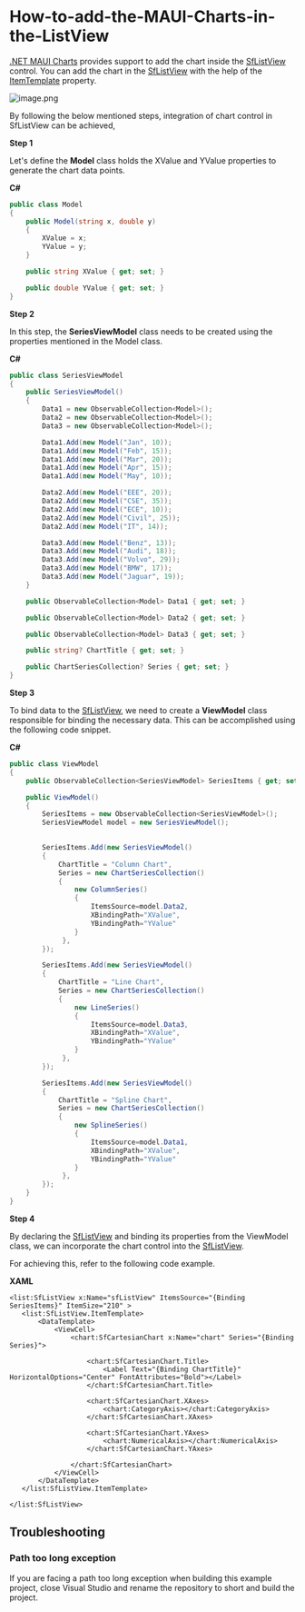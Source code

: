 # How-to-add-the-MAUI-Charts-in-the-ListView
[.NET MAUI Charts](https://www.syncfusion.com/maui-controls/maui-cartesian-charts) provides support to add the chart inside the [SfListView](https://help.syncfusion.com/maui/listview/getting-started) control. You can add the chart in the [SfListView](https://help.syncfusion.com/maui/listview/getting-started)  with the help of the [ItemTemplate](https://help.syncfusion.com/cr/maui/Syncfusion.Maui.ListView.SfListView.html#Syncfusion_Maui_ListView_SfListView_ItemTemplate) property.

![image.png](https://support.syncfusion.com/kb/agent/attachment/article/15556/inline?token=eyJhbGciOiJodHRwOi8vd3d3LnczLm9yZy8yMDAxLzA0L3htbGRzaWctbW9yZSNobWFjLXNoYTI1NiIsInR5cCI6IkpXVCJ9.eyJpZCI6IjIxMjgxIiwib3JnaWQiOiIzIiwiaXNzIjoic3VwcG9ydC5zeW5jZnVzaW9uLmNvbSJ9.aDD8VNDojMi7_a7eFua9-ta6Mpjduyrnm6o0D0y6K9c)

By following the below mentioned steps, integration of chart control in SfListView can be achieved,

**Step 1**

Let's define the **Model** class holds the XValue and YValue  properties to generate the chart data points.

**C#**

 
 ```C#
 public class Model
 {
     public Model(string x, double y)
     {
         XValue = x;
         YValue = y;
     }

     public string XValue { get; set; }

     public double YValue { get; set; }
 }
 ```


**Step 2**

In this step, the **SeriesViewModel** class needs to be created using the properties mentioned in the Model class. 

**C#**
 
 ```C#
 public class SeriesViewModel
 {
     public SeriesViewModel()
     {
         Data1 = new ObservableCollection<Model>();
         Data2 = new ObservableCollection<Model>();
         Data3 = new ObservableCollection<Model>();

         Data1.Add(new Model("Jan", 10));
         Data1.Add(new Model("Feb", 15));
         Data1.Add(new Model("Mar", 20));
         Data1.Add(new Model("Apr", 15));
         Data1.Add(new Model("May", 10));

         Data2.Add(new Model("EEE", 20));
         Data2.Add(new Model("CSE", 35));
         Data2.Add(new Model("ECE", 10));
         Data2.Add(new Model("Civil", 25));
         Data2.Add(new Model("IT", 14));

         Data3.Add(new Model("Benz", 13));
         Data3.Add(new Model("Audi", 18));
         Data3.Add(new Model("Volvo", 29));
         Data3.Add(new Model("BMW", 17));
         Data3.Add(new Model("Jaguar", 19));
     }

     public ObservableCollection<Model> Data1 { get; set; }

     public ObservableCollection<Model> Data2 { get; set; }

     public ObservableCollection<Model> Data3 { get; set; }

     public string? ChartTitle { get; set; }

     public ChartSeriesCollection? Series { get; set; }
 }
 ```
 



**Step 3**

To bind data to the [SfListView](https://help.syncfusion.com/maui/listview/getting-started), we need to create a **ViewModel** class responsible for binding the necessary data. This can be accomplished using the following code snippet.
 
**C#**

 
 
```C#
public class ViewModel
{
    public ObservableCollection<SeriesViewModel> SeriesItems { get; set; }

    public ViewModel()
    {
        SeriesItems = new ObservableCollection<SeriesViewModel>();
        SeriesViewModel model = new SeriesViewModel();
       

        SeriesItems.Add(new SeriesViewModel()
        {
            ChartTitle = "Column Chart",
            Series = new ChartSeriesCollection()
            { 
                new ColumnSeries()
                {
                    ItemsSource=model.Data2,
                    XBindingPath="XValue",
                    YBindingPath="YValue"
                } 
             },
        });

        SeriesItems.Add(new SeriesViewModel()
        {
            ChartTitle = "Line Chart",
            Series = new ChartSeriesCollection()
            { 
                new LineSeries()
                {
                    ItemsSource=model.Data3,
                    XBindingPath="XValue",
                    YBindingPath="YValue"
                } 
             },
        });

        SeriesItems.Add(new SeriesViewModel()
        {
            ChartTitle = "Spline Chart",
            Series = new ChartSeriesCollection()
            { 
                new SplineSeries()
                {
                    ItemsSource=model.Data1,
                    XBindingPath="XValue",
                    YBindingPath="YValue"
                } 
             },
        });
    }
}
 ```

**Step  4**


By declaring the  [SfListView](https://help.syncfusion.com/maui/listview/getting-started)  and binding its properties from the ViewModel class, we can incorporate the chart control into the [SfListView](https://help.syncfusion.com/maui/listview/getting-started).

 For achieving this, refer to the following code example.

**XAML**
 ```XAML
<list:SfListView x:Name="sfListView" ItemsSource="{Binding SeriesItems}" ItemSize="210" >
    <list:SfListView.ItemTemplate>
        <DataTemplate>
            <ViewCell>
                <chart:SfCartesianChart x:Name="chart" Series="{Binding Series}">

                    <chart:SfCartesianChart.Title>
                        <Label Text="{Binding ChartTitle}" HorizontalOptions="Center" FontAttributes="Bold"></Label>
                    </chart:SfCartesianChart.Title>

                    <chart:SfCartesianChart.XAxes>
                        <chart:CategoryAxis></chart:CategoryAxis>
                    </chart:SfCartesianChart.XAxes>

                    <chart:SfCartesianChart.YAxes>
                        <chart:NumericalAxis></chart:NumericalAxis>
                    </chart:SfCartesianChart.YAxes>

                </chart:SfCartesianChart>
            </ViewCell>
        </DataTemplate>
    </list:SfListView.ItemTemplate>

</list:SfListView>
 ```


## Troubleshooting

### Path too long exception

If you are facing a path too long exception when building this example project, close Visual Studio and rename the repository to short and build the project.


